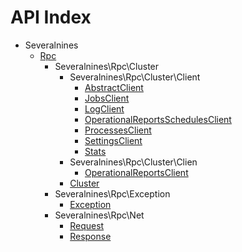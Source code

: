 API Index
=========

* Severalnines
    * [Rpc](Severalnines-Rpc.md)
        * Severalnines\Rpc\Cluster
            * Severalnines\Rpc\Cluster\Client
                * [AbstractClient](Severalnines-Rpc-Cluster-Client-AbstractClient.md)
                * [JobsClient](Severalnines-Rpc-Cluster-Client-JobsClient.md)
                * [LogClient](Severalnines-Rpc-Cluster-Client-LogClient.md)
                * [OperationalReportsSchedulesClient](Severalnines-Rpc-Cluster-Client-OperationalReportsSchedulesClient.md)
                * [ProcessesClient](Severalnines-Rpc-Cluster-Client-ProcessesClient.md)
                * [SettingsClient](Severalnines-Rpc-Cluster-Client-SettingsClient.md)
                * [Stats](Severalnines-Rpc-Cluster-Client-Stats.md)
            * Severalnines\Rpc\Cluster\Clien
                * [OperationalReportsClient](Severalnines-Rpc-Cluster-Clien-OperationalReportsClient.md)
            * [Cluster](Severalnines-Rpc-Cluster-Cluster.md)
        * Severalnines\Rpc\Exception
            * [Exception](Severalnines-Rpc-Exception-Exception.md)
        * Severalnines\Rpc\Net
            * [Request](Severalnines-Rpc-Net-Request.md)
            * [Response](Severalnines-Rpc-Net-Response.md)


